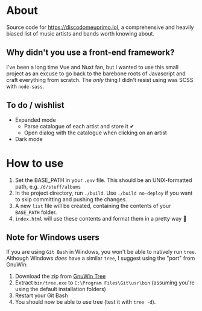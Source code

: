 # About

Source code for https://discodomeuprimo.lol, a comprehensive and heavily biased list of music artists and bands worth knowing about.

## Why didn't you use a front-end framework?

I've been a long time Vue and Nuxt fan, but I wanted to use this small project as an excuse to go back to the barebone roots of Javascript and craft everything from scratch. The _only_ thing I didn't resist using was SCSS with `node-sass`.

## To do / wishlist

* Expanded mode
  * Parse catalogue of each artist and store it ✔
  * Open dialog with the catalogue when clicking on an artist
* Dark mode

# How to use

1. Set the BASE_PATH in your `.env` file. This should be an UNIX-formatted path, e.g. `/d/stuff/albums`
2. In the project directory, run `./build`. Use `./build no-deploy` if you want to skip committing and pushing the changes.
3. A new `list` file will be created, containing the contents of your `BASE_PATH` folder.
4. `index.html` will use these contents and format them in a pretty way 🙂

## Note for Windows users

If you are using `Git Bash` in Windows, you won't be able to natively run `tree`. Although Windows _does_ have a similar `tree`, I suggest using the "port" from GnuWin:

1. Download the zip from [GnuWin Tree](http://gnuwin32.sourceforge.net/packages/tree.htm)
2. Extract `bin/tree.exe` to `C:\Program Files\Git\usr\bin` (assuming you're using the default installation folders)
3. Restart your Git Bash
4. You should now be able to use tree (test it with `tree -d`).
